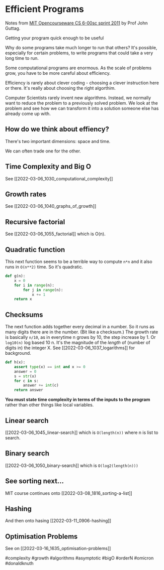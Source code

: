 # Efficient Programs

Notes from [MIT Opencourseware CS 6-00sc sprint 2011](https://ocw.mit.edu/courses/electrical-engineering-and-computer-science/6-00sc-introduction-to-computer-science-and-programming-spring-2011/unit-1/lecture-8-efficiency-and-order-of-growth/) by Prof John Guttag.

Getting your program quick enough to be useful

Why do some programs take much longer to run that others? It's possible, especially for certain problems, to write programs that could take a very long time to run.

Some computational programs are enormous. As the scale of problems grow, you have to be more careful about efficiency.

Efficiency is rarely about clever coding - choosing a clever instruction here or there. It's really about choosing the right algorthim.

Computer Scientists rarely invent new algorithms. Instead, we normally want to reduce the problem to a previously solved problem. We look at the problem and see how we can transform it into a solution someone else has already come up with.

## How do we think about effiency?

There's two important dimensions: space and time.

We can often trade one for the other.

## Time Complexity and Big O

See [[2022-03-06_1030_computational_complexity]]

## Growth rates

See [[2022-03-06_1040_graphs_of_growth]]

## Recursive factorial

See [[2022-03-06_1055_factorial]] which is O(n).

## Quadratic function

This next function seems to be a terrible way to compute `n*n` and it also runs in `O(n**2)` time. So it's quadratic.

```python
def g(n):
    x = 0
    for i in range(n):
        for j in range(n):
            x += 1
    return x
```

## Checksums

The next function adds together every decimal in a number. So it runs as many digits there are in the number. (Bit like a checksum.) The growth rate is basically `n/10`, as in everytime n grows by 10, the step increase by 1. Or `log10(n)` log based 10 n. It's the magnitude of the _length_ of (number of digits in) the integer X. See [[2022-03-06_1037_logarithms]] for background.

```python
def h(x):
    assert type(x) == int and x >= 0
    answer = 0
    s = str(x)
    for c in s:
        answer += int(c)
    return answer
```

**You must state time complexity in terms of the inputs to the program** rather than other things like local variables.

## Linear search

[[2022-03-06_1045_linear-search]] which is `O(length(n))` where n is list to search.

## Binary search

[[2022-03-06_1050_binary-search]] which is `O(log2(length(n)))`

## See sorting next...

MIT course continues onto [[2022-03-08_1816_sorting-a-list]]

## Hashing

And then onto hasing [[2022-03-11_0906-hashing]]

## Optimisation Problems

See on [[2022-03-16_1635_optimisation-problems]]

#complexity
#growth
#algorithms
#asymptotic
#bigO
#orderN
#omicron
#donaldknuth
